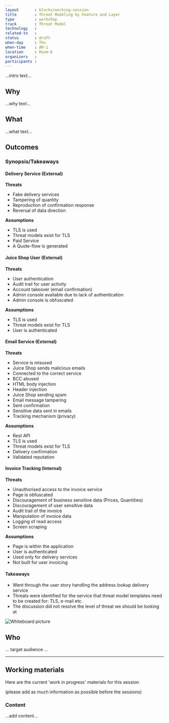 ```yaml
---
layout       : blocks/working-session
title        : Threat Modeling by Feature and Layer
type         : workshop
track        : Threat Model
technology   :
related-to   :
status       : draft
when-day     : Thu
when-time    : AM-1
location     : Room-6
organizers   :
participants :
---
```


...intro text...

## Why

...why text...

## What

...what text...

## Outcomes

### Synopsis/Takeaways

#### Delivery Service (External)

**Threats**

- Fake delivery services
- Tampering of quantity
- Reproduction of confirmation response
- Reversal of data direction

**Assumptions**

- TLS is used
- Threat models exist for TLS
- Paid Service
- A Quote-flow is generated

#### Juice Shop User (External)

**Threats**

- User authentication
- Audit trail for user activity
- Account takeover (email confirmation)
- Admin console available due to lack of authentication
- Admin console is obfuscated

**Assumptions**

- TLS is used
- Threat models exist for TLS
- User is authenticated

#### Email Service (External)

**Threats**

- Service is misused
- Juice Shop sends malicious emails
- Connected to the correct service
- BCC abused
- HTML body injection
- Header injection
- Juice Shop sending spam
- Email message tampering
- Sent confirmation
- Sensitive data sent in emails
- Tracking mechanism (privacy)

**Assumptions**

- Rest API
- TLS is used
- Threat models exist for TLS
- Delivery confirmation
- Validated reputation

#### Invoice Tracking (Internal)

**Threats**

- Unauthorised access to the invoice service
- Page is obfuscated
- Discouragement of business sensitive data (Prices, Quantities)
- Discouragement of user sensitive data
- Audit trail of the invoice
- Manipulation of invoice data
- Logging of read access
- Screen scraping

**Assumptions**

- Page is within the application
- User is authenticated
- Used only for delivery services
- Not built for user invoicing

#### Takeaways

- Went through the user story handling the address lookup delivery service
- Threats were identified for the service that threat model templates need to be created for: TLS, e-mail etc.
- The discussion did not resolve the level of threat we should be looking at

![Whiteboard picture](https://raw.githubusercontent.com/OWASP/owasp-summit-2017/master/Working-Sessions/Threat-Model/whiteboard-photos/By-Feature-and-Layer.jpg)

## Who

... target audience ...

---

## Working materials

Here are the current 'work in progress' materials for this session

(please add as much information as possible before the sessions)

### Content

...add content...
